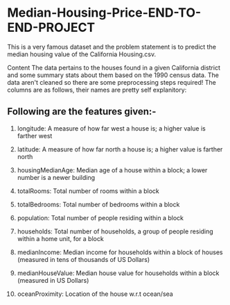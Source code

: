# Median-Housing-Price-END-TO-END-PROJECT
This is a very famous dataset and the problem statement is to predict the median housing value of the California Housing.csv.

Content
The data pertains to the houses found in a given California district and some summary stats about them based on the 1990 census data. The data aren't cleaned so there are some preprocessing steps required! The columns are as follows, their names are pretty self explanitory:

## Following are the features given:-

1. longitude: A measure of how far west a house is; a higher value is farther west

2. latitude: A measure of how far north a house is; a higher value is farther north

3. housingMedianAge: Median age of a house within a block; a lower number is a newer building

4. totalRooms: Total number of rooms within a block

5. totalBedrooms: Total number of bedrooms within a block

6. population: Total number of people residing within a block

7. households: Total number of households, a group of people residing within a home unit, for a block

8. medianIncome: Median income for households within a block of houses (measured in tens of thousands of US Dollars)

9. medianHouseValue: Median house value for households within a block (measured in US Dollars)

10. oceanProximity: Location of the house w.r.t ocean/sea
